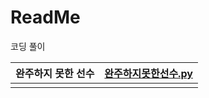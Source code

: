 # ReadMe

코딩 풀이

| 완주하지 못한 선수 | [완주하지못한선수.py](C:\Users\gustn\Desktop\한현도\coding\프로그래머스\완주하지못한선수.py) |
| ------------------ | ------------------------------------------------------------ |
|                    |                                                              |

